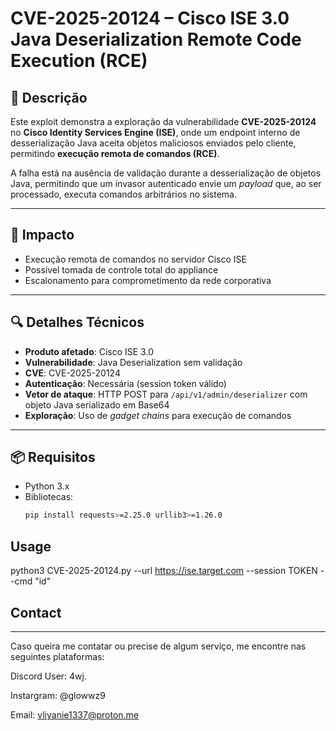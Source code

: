 # CVE-2025-20124 – Cisco ISE 3.0 Java Deserialization Remote Code Execution (RCE)

## 📌 Descrição
Este exploit demonstra a exploração da vulnerabilidade **CVE-2025-20124** no **Cisco Identity Services Engine (ISE)**, onde um endpoint interno de desserialização Java aceita objetos maliciosos enviados pelo cliente, permitindo **execução remota de comandos (RCE)**.

A falha está na ausência de validação durante a desserialização de objetos Java, permitindo que um invasor autenticado envie um *payload* que, ao ser processado, executa comandos arbitrários no sistema.

---

## 🚨 Impacto
- Execução remota de comandos no servidor Cisco ISE
- Possível tomada de controle total do appliance
- Escalonamento para comprometimento da rede corporativa

---

## 🔍 Detalhes Técnicos
- **Produto afetado**: Cisco ISE 3.0
- **Vulnerabilidade**: Java Deserialization sem validação
- **CVE**: CVE-2025-20124
- **Autenticação**: Necessária (session token válido)
- **Vetor de ataque**: HTTP POST para `/api/v1/admin/deserializer` com objeto Java serializado em Base64
- **Exploração**: Uso de *gadget chains* para execução de comandos

---

## 📦 Requisitos
- Python 3.x
- Bibliotecas:
  ```bash
  pip install requests>=2.25.0 urllib3>=1.26.0

## Usage

python3 CVE-2025-20124.py --url https://ise.target.com --session TOKEN --cmd "id"

## Contact
------------
Caso queira me contatar ou precise de algum serviço, me encontre nas seguintes plataformas:

Discord User: 4wj.

Instargram: @glowwz9

Email: vliyanie1337@proton.me
